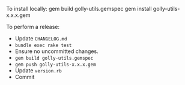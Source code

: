To install locally:
    gem build golly-utils.gemspec
    gem install golly-utils-x.x.x.gem

To perform a release:
* Update `CHANGELOG.md`
* `bundle exec rake test`
* Ensure no uncommitted changes.
* `gem build golly-utils.gemspec`
* `gem push golly-utils-x.x.x.gem`
* Update `version.rb`
* Commit

